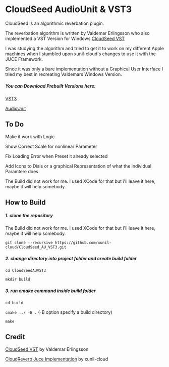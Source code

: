 # CloudSeed AudioUnit & VST3 

CloudSeed is an algorithmic reverbation plugin. 

The reverbation algorithm is written by Valdemar Erlingsson who also implemented a VST Version for Windows [CloudSeed VST](https://github.com/ValdemarOrn/CloudSeed) 

I was studying the algorithm and tried to get it to work on my different Apple machines when I stumbled upon xunil-cloud's changes to use it with the JUCE Framework. 

Since it was only a bare implementation without a Graphical User Interface I tried my best in recreating Valdemars Windows Version.




##### You can Download Prebuilt Versions here:

[VST3](https://github.com/HolyBimBam/CloudSeed_AU_VST3/raw/master/exports/CloudSeed.vst3.zip)

[AudioUnit](https://github.com/HolyBimBam/CloudSeed_AU_VST3/raw/master/exports/CloudSeed.component.zip)



## To Do

Make it work with Logic

Show Correct Scale for nonlinear Parameter

Fix Loading Error when Preset it already selected

Add Icons to Dials or a graphical Representation of what the individual Paramtere does



The Build did not work for me. I used XCode for that but i'll leave it here, maybe it will help somebody.


## How to Build
##### 1. clone the repository
The Build did not work for me. I used XCode for that but i'll leave it here, maybe it will help somebody.



`git clone --recursive https://github.com/xunil-cloud/CloudSeed_AU_VST3.git`

##### 2. change directory into project folder and create build folder

`cd CloudSeedAUVST3 `

`mkdir build`

##### 3. run cmake command inside build folder

`cd build`

`cmake ../ -B .` (-B option specify a build directory)

`make`

## Credit

[CloudSeed VST](https://github.com/ValdemarOrn/CloudSeed) by Valdemar Erlingsson

[CloudReverb Juce Implementation](https://github.com/xunil-cloud/CloudReverb) by xunil-cloud

